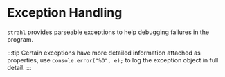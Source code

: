 # Exception Handling

`strahl` provides parseable exceptions to help debugging failures in the program.

:::tip
Certain exceptions have more detailed information attached as properties, use `console.error("%O", e);` to log the exception object in full detail.
:::
